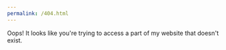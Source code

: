 ```yaml
---
permalink: /404.html
---
```

Oops! It looks like you're trying to access a part of my website that doesn't exist.
